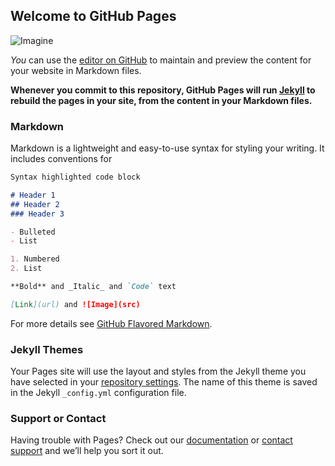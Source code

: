 ## Welcome to GitHub Pages
![Imagine](http://poradu.pp.ua/uploads/posts/2015-09/den-narodzhennya-sonnik-svyatkuvati-den-narodzhennya-u-sn_331.jpeg)

*You* can use the [editor on GitHub](https://github.com/Katrinkleina/Katrinkleina.github.io/edit/master/README.md) to maintain and preview the content for your website in Markdown files.

**Whenever you commit to this repository, GitHub Pages will run [Jekyll](https://jekyllrb.com/) to rebuild the pages in your site, from the content in your Markdown files.**

### Markdown

Markdown is a lightweight and easy-to-use syntax for styling your writing. It includes conventions for

```markdown
Syntax highlighted code block

# Header 1
## Header 2
### Header 3

- Bulleted
- List

1. Numbered
2. List

**Bold** and _Italic_ and `Code` text

[Link](url) and ![Image](src)
```

For more details see [GitHub Flavored Markdown](https://guides.github.com/features/mastering-markdown/).

### Jekyll Themes

Your Pages site will use the layout and styles from the Jekyll theme you have selected in your [repository settings](https://github.com/Katrinkleina/Katrinkleina.github.io/settings). The name of this theme is saved in the Jekyll `_config.yml` configuration file.

### Support or Contact

Having trouble with Pages? Check out our [documentation](https://help.github.com/categories/github-pages-basics/) or [contact support](https://github.com/contact) and we’ll help you sort it out.
